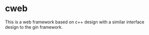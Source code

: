 # cweb
This is a web framework based on c++ design with a similar interface design to the gin framework.
